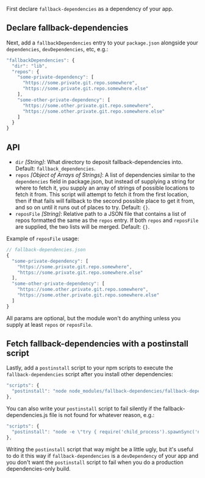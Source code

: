 First declare `fallback-dependencies` as a dependency of your app.

## Declare fallback-dependencies

Next, add a `fallbackDependencies` entry to your `package.json` alongside your `dependencies`, `devDependencies`, etc, e.g.:

```js
"fallbackDependencies": {
  "dir": "lib",
  "repos": {
    "some-private-dependency": [
      "https://some.private.git.repo.somewhere",
      "https://some.private.git.repo.somewhere.else"
    ],
    "some-other-private-dependency": [
      "https://some.other.private.git.repo.somewhere",
      "https://some.other.private.git.repo.somewhere.else"
    ]
  }
}
```

## API

- `dir` *[String]*: What directory to deposit fallback-dependencies into. Default: `fallback_dependencies`.
- `repos` *[Object of Arrays of Strings]*: A list of dependencies similar to the `dependencies` field in package.json, but instead of supplying a string for where to fetch it, you supply an array of strings of possible locations to fetch it from. This script will attempt to fetch it from the first location, then if that fails will fallback to the second possible place to get it from, and so on until it runs out of places to try. Default: `{}`.
- `reposFile` *[String]*: Relative path to a JSON file that contains a list of repos formatted the same as the `repos` entry. If both `repos` and `reposFile` are supplied, the two lists will be merged. Default: `{}`.

Example of `reposFile` usage:

```js
// fallback-dependencies.json
{
  "some-private-dependency": [
    "https://some.private.git.repo.somewhere",
    "https://some.private.git.repo.somewhere.else"
  ],
  "some-other-private-dependency": [
    "https://some.other.private.git.repo.somewhere",
    "https://some.other.private.git.repo.somewhere.else"
  ]
}
```

All params are optional, but the module won't do anything unless you supply at least `repos` or `reposFile`.

## Fetch fallback-dependencies with a postinstall script

Lastly, add a `postinstall` script to your npm scripts to execute the `fallback-dependencies` script after you install other dependencies:

```js
"scripts": {
  "postinstall": "node node_modules/fallback-dependencies/fallback-dependencies.js"
},
```

You can also write your `postinstall` script to fail silently if the fallback-dependencies.js file is not found for whatever reason, e.g.:

```js
"scripts": {
  "postinstall": "node -e \"try { require('child_process').spawnSync('node', ['node_modules/fallback-dependencies/fallback-dependencies.js'], { shell: false, stdio: 'ignore' }) } catch (e) {}\""
},
```

Writing the `postinstall` script that way might be a little ugly, but it's useful to do it this way if `fallback-dependencies` is a `devDependency` of your app and you don't want the `postinstall` script to fail when you do a production dependencies-only build.
